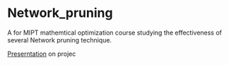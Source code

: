 # Network_pruning
A for MIPT mathemtical optimization course studying the effectiveness of several Network pruning technique.

[Preserntation](https://docs.google.com/presentation/d/1oK-68ZefCkreUH4p_vQWobrIXdtmWv2W6wdGzJmhzGg/edit?usp=sharing) on projec
